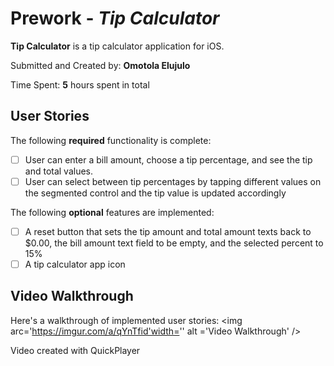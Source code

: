 # Prework - *Tip Calculator*

**Tip Calculator** is a tip calculator application for iOS.

Submitted and Created by: **Omotola Elujulo**

Time Spent: **5** hours spent in total

## User Stories

The following **required** functionality is complete:
* [ ] User can enter a bill amount, choose a tip percentage, and see the tip and total values.
* [ ] User can select between tip percentages by tapping different values on the segmented control and the tip value is updated accordingly

The following **optional** features are implemented:
* [ ] A reset button that sets the tip amount and total amount texts back to $0.00, the bill amount text field to be empty, and the selected percent to 15%
* [ ] A tip calculator app icon

## Video Walkthrough

Here's a walkthrough of implemented user stories:
<img arc='https://imgur.com/a/qYnTfid'width='' alt ='Video Walkthrough' />

Video created with QuickPlayer
